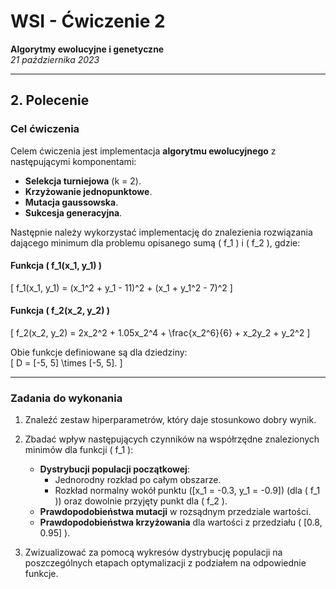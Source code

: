# WSI - Ćwiczenie 2

**Algorytmy ewolucyjne i genetyczne**  
_21 października 2023_

---

## 2. Polecenie

### Cel ćwiczenia

Celem ćwiczenia jest implementacja **algorytmu ewolucyjnego** z następującymi komponentami:

- **Selekcja turniejowa** (k = 2).
- **Krzyżowanie jednopunktowe**.
- **Mutacja gaussowska**.
- **Sukcesja generacyjna**.

Następnie należy wykorzystać implementację do znalezienia rozwiązania dającego minimum dla problemu opisanego sumą \( f_1 \) i \( f_2 \), gdzie:

#### Funkcja \( f_1(x_1, y_1) \)

\[
f_1(x_1, y_1) = (x_1^2 + y_1 - 11)^2 + (x_1 + y_1^2 - 7)^2
\]

#### Funkcja \( f_2(x_2, y_2) \)

\[
f_2(x_2, y_2) = 2x_2^2 + 1.05x_2^4 + \frac{x_2^6}{6} + x_2y_2 + y_2^2
\]

Obie funkcje definiowane są dla dziedziny:  
\[
D = [-5, 5] \times [-5, 5].
\]

---

### Zadania do wykonania

1. Znaleźć zestaw hiperparametrów, który daje stosunkowo dobry wynik.

2. Zbadać wpływ następujących czynników na współrzędne znalezionych minimów dla funkcji \( f_1 \):

   - **Dystrybucji populacji początkowej**:
     - Jednorodny rozkład po całym obszarze.
     - Rozkład normalny wokół punktu \([x_1 = -0.3, y_1 = -0.9]\) (dla \( f_1 \)) oraz dowolnie przyjęty punkt dla \( f_2 \).
   - **Prawdopodobieństwa mutacji** w rozsądnym przedziale wartości.
   - **Prawdopodobieństwa krzyżowania** dla wartości z przedziału \( [0.8, 0.95] \).

3. Zwizualizować za pomocą wykresów dystrybucję populacji na poszczególnych etapach optymalizacji z podziałem na odpowiednie funkcje.
